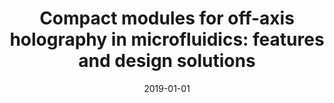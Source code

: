 ---
title: "Compact modules for off-axis holography in microfluidics: features and design solutions"
collection: publications
permalink: /publication/2019_Bianco_Optics_and_Biophotonics_in_Low-Resource_Settings_V
date: 2019-01-01
venue: 'Optics and Biophotonics in Low-Resource Settings V'
DOI: '10.1117/12.2509527'
---